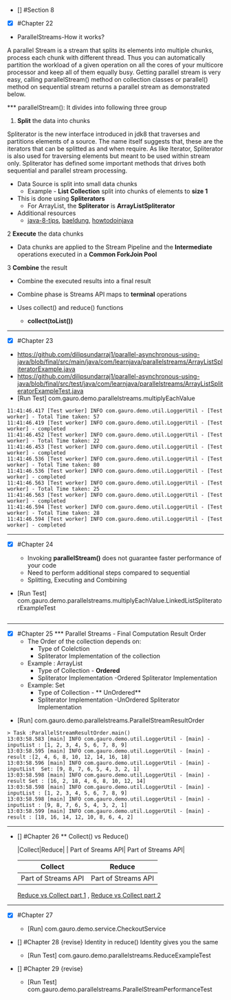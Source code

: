 - [] #Section 8
- [x] #Chapter 22
* ParallelStreams-How it works?

A parallel Stream is a stream that splits its elements into multiple chunks, process each chunk with different thread. Thus you can automatically partition the workload of a given operation on all the cores of your multicore processor and keep all of them equally busy. Getting parallel stream is very easy, calling parallelStream() method on collection classes or parallel() method on sequential stream returns a parallel stream as demonstrated below.

***  parallelStream(): It divides into following three group 
  1. **Split** the data into chunks

   Spliterator is the new interface introduced in jdk8 that traverses and partitions elements of a source. The name itself suggests that, these are the iterators that can be splitted as and when require. As like Iterator, Spliterator is also used for traversing elements but meant to be used within stream only. Spliterator has defined some important methods that drives both sequential and parallel stream processing.
    
  - Data Source is split into small data chunks
     - Example - **List Collection** split into chunks of elements to **size 1**
  - This is done using **Spliterators**
     - For ArrayList, the **Spliterator**  is **ArrayListSpliterator** 
  - Additional resources
    - [java-8-tips](https://java-8-tips.readthedocs.io/en/stable/parallelization.html), [baeldung](https://www.baeldung.com/java-spliterator), [howtodoinjava](https://howtodoinjava.com/java/collections/java-spliterator/)


  2 **Execute** the data chunks

  - Data chunks are applied to the Stream Pipeline and the **Intermediate**  operations executed in a **Common ForkJoin Pool**


  3 **Combine** the result
  
  - Combine the executed results into a final result
  - Combine phase is Streams API maps to **terminal** operations
  - Uses collect() and reduce() functions
    
    - **collect(toList())**


  
--------


- [x] #Chapter 23

- https://github.com/dilipsundarraj1/parallel-asynchronous-using-java/blob/final/src/main/java/com/learnjava/parallelstreams/ArrayListSpliteratorExample.java
- https://github.com/dilipsundarraj1/parallel-asynchronous-using-java/blob/final/src/test/java/com/learnjava/parallelstreams/ArrayListSpliteratorExampleTest.java
- [Run Test] com.gauro.demo.parallelstreams.multiplyEachValue
``` 
11:41:46.417 [Test worker] INFO com.gauro.demo.util.LoggerUtil - [Test worker] - Total Time taken: 57
11:41:46.419 [Test worker] INFO com.gauro.demo.util.LoggerUtil - [Test worker] - completed
11:41:46.452 [Test worker] INFO com.gauro.demo.util.LoggerUtil - [Test worker] - Total Time taken: 22
11:41:46.453 [Test worker] INFO com.gauro.demo.util.LoggerUtil - [Test worker] - completed
11:41:46.536 [Test worker] INFO com.gauro.demo.util.LoggerUtil - [Test worker] - Total Time taken: 80
11:41:46.536 [Test worker] INFO com.gauro.demo.util.LoggerUtil - [Test worker] - completed
11:41:46.563 [Test worker] INFO com.gauro.demo.util.LoggerUtil - [Test worker] - Total Time taken: 25
11:41:46.563 [Test worker] INFO com.gauro.demo.util.LoggerUtil - [Test worker] - completed
11:41:46.594 [Test worker] INFO com.gauro.demo.util.LoggerUtil - [Test worker] - Total Time taken: 28
11:41:46.594 [Test worker] INFO com.gauro.demo.util.LoggerUtil - [Test worker] - completed 
```

--------

- [x] #Chapter 24
    
    - Invoking **parallelStream()** does not guarantee faster performance of your code
    - Need to perform additional steps compared to sequential
    - Splitting, Executing and Combining

- [Run Test] com.gauro.demo.parallelstreams.multiplyEachValue.LinkedListSpliteratorExampleTest

``` 

```

--------

- [x] #Chapter 25
    *** Parallel Streams - Final Computation Result Order
  - The Order of the collection depends on:
    - Type of Colelction
    - Spliterator Implementation of the collection
  - Example : ArrayList
    - Type of Collection - **Ordered**
    - Spliterator Implementation -Ordered Spliterator Implementation
  - Example: Set
    - Type of Collection - ** UnOrdered**
    - Spliterator Implementation -UnOrdered Spliterator Implementation

- [Run] com.gauro.demo.parallelstreams.ParallelStreamResultOrder
``` 
> Task :ParallelStreamResultOrder.main()
13:03:58.583 [main] INFO com.gauro.demo.util.LoggerUtil - [main] - inputList : [1, 2, 3, 4, 5, 6, 7, 8, 9]
13:03:58.595 [main] INFO com.gauro.demo.util.LoggerUtil - [main] - result :[2, 4, 6, 8, 10, 12, 14, 16, 18]
13:03:58.596 [main] INFO com.gauro.demo.util.LoggerUtil - [main] - inputList  Set: [9, 8, 7, 6, 5, 4, 3, 2, 1]
13:03:58.598 [main] INFO com.gauro.demo.util.LoggerUtil - [main] - result Set : [16, 2, 18, 4, 6, 8, 10, 12, 14]
13:03:58.598 [main] INFO com.gauro.demo.util.LoggerUtil - [main] - inputList : [1, 2, 3, 4, 5, 6, 7, 8, 9]
13:03:58.598 [main] INFO com.gauro.demo.util.LoggerUtil - [main] - inputList : [9, 8, 7, 6, 5, 4, 3, 2, 1]
13:03:58.599 [main] INFO com.gauro.demo.util.LoggerUtil - [main] - result : [18, 16, 14, 12, 10, 8, 6, 4, 2]
```

--------

- [] #Chapter 26
** Collect() vs Reduce()
  
  |Collect|Reduce|
  | Part of Sreams API| Part of Streams API|
  
  | Collect | Reduce  | 
  | ------- | --- |
  | Part of Streams API | Part of Streams API|

  [Reduce vs Collect part 1](https://www.youtube.com/watch?v=oWlWEKNM5Aw) , [Reduce vs Collect part 2](https://www.youtube.com/watch?v=H7VbRz9aj7c)
--------

- [x] #Chapter 27
  
    - [Run] com.gauro.demo.service.CheckoutService

- [] #Chapter 28
  {revise}
  Identity in reduce()
  Identity gives you the same   

    - [Run Test] com.gauro.demo.parallelstreams.ReduceExampleTest
    
- [] #Chapter 29
  {revise}

   - [Run Test] com.gauro.demo.parallelstreams.ParallelStreamPerformanceTest

